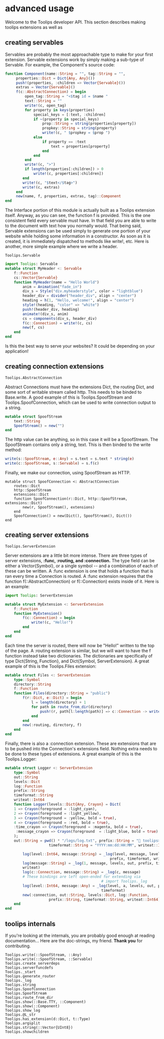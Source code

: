 # advanced usage
Welcome to the Toolips developer API. This section describes making
toolips extensions as well as
## creating servables
Servables are probably the most approachable type to make for
your first extension. Servable extensions work by simply making
a sub-type of Servable. For example, the Component's source code:
```julia
function Component(name::String = "", tag::String = "",
     properties::Dict = Dict{Any, Any}())
     push!(properties, :children => Vector{Servable}())
     extras = Vector{Servable}()
     f(c::AbstractConnection) = begin
         open_tag::String = "<$tag id = $name "
         text::String = ""
         write!(c, open_tag)
         for property in keys(properties)
             special_keys = [:text, :children]
             if ~(property in special_keys)
                 prop::String = string(properties[property])
                 propkey::String = string(property)
                 write!(c, " $propkey = $prop ")
             else
                 if property == :text
                     text = properties[property]
                 end
             end
         end
         write!(c, ">")
         if length(properties[:children]) > 0
             write!(c, properties[:children])
        end
        write!(c, "$text</$tag>")
        write!(c, extras)
     end
     new(name, f, properties, extras, tag)::Component
end
```
The Interface portion of this module is actually built as a Toolips extension
itself. Anyway, as you can see, the function f is provided. This is the one
consistent field every servable must have. In that field you are able to write
to the document with text how you normally would. That being said, Servable
extensions can be used simply to generate one portion of your website while
holding some information in a constructor. As soon as it is created, it is
immediately dispatched to methods like write!, etc. Here is another, more simple
example where we write a header.
```@docs
Toolips.Servable
```
```julia
import Toolips: Servable
mutable struct MyHeader <: Servable
    f::Function
    cs::Vector{Servable}
    function MyHeader(name = "Hello World")
        anim = Animation("fade_in")
        div_s = Style("div.myheaderstyle", color = "lightblue")
        header_div = divider("header_div", align = "center")
        heading = h(1, "Hello, welcome!", align = "center")
        style!(heading, "color" => "white")
        push!(header_div, heading)
        animate!(div_s, anim)
        cs = components(div_s, header_div)
        f(c::Connection) = write!(c, cs)
        new(f, cs)
    end
end
```
Is this the best way to serve your websites? It could be depending on your
application!
## creating connection extensions
```@docs
Toolips.AbstractConnection
```
Abstract Connections must have the extensions Dict, the routing Dict, and some
sort of writable stream called http. This needs to be binded to Base.write. A
good example of this is Toolips.SpoofStream and Toolips.SpoofConnection, which
can be used to write connection output to a string.
```julia
mutable struct SpoofStream
    text::String
    SpoofStream() = new("")
end
```
The http value can be anything, so in this case it will be a SpoofStream. The SpoofStream contains only a string, text. This is then binded to the write method:
```julia
write(s::SpoofStream, e::Any) = s.text = s.text * string(e)
write(c::SpoofStream, s::Servable) = s.f(c)
```
Finally, we make our connection, using SpoofStream as HTTP.
```
mutable struct SpoofConnection <: AbstractConnection
    routes::Dict
    http::SpoofStream
    extensions::Dict
    function SpoofConnection(r::Dict, http::SpoofStream, extensions::Dict)
        new(r, SpoofStream(), extensions)
    end
    SpoofConnection() = new(Dict(), SpoofStream(), Dict())
end
```
## creating server extensions
```@docs
Toolips.ServerExtension
```
Server extensions are a little bit more intense. There are three types of server extensions, **:func, :routing, and :connection.** The type field can be either a Vector{Symbol}, or a single symbol -- and a combination of each of these can be written. A :func extension is one that holds a function that is ran every time a Connection is routed. A :func extension requires that the function f(::AbstractConnection) or f(::Connection) exists inside of it. Here is an example:
```julia
import Toolips: ServerExtension

mutable struct MyExtension <: ServerExtension
    f::Function
    function MyExtension()
        f(c::Connection) = begin
            write!(c, "Hello!")
        end
    end
end
```
Each time the server is routed, there will now be "Hello!" written to the top of the page. A :routing extension is similar, but we will want to have the f function instead take two dictionaries. The dictionaries are specifically of type Dict{String, Function}, and Dict{Symbol, ServerExtension}. A great example of this is the Toolips.Files extension:
```julia
mutable struct Files <: ServerExtension
    type::Symbol
    directory::String
    f::Function
    function Files(directory::String = "public")
        f(r::Dict, e::Dict) = begin
            l = length(directory) + 1
            for path in route_from_dir(directory)
                push!(r, path[l:length(path)] => c::Connection -> write!(c, File(path)))
            end
        end
        new(:routing, directory, f)
    end
end
```
Finally, there is also a :connection extension. These are extensions that are to be pushed into the Connection's extensions field. Nothing extra needs to be done to these types of extensions. A great example of this is the Toolips.Logger:
```julia
mutable struct Logger <: ServerExtension
    type::Symbol
    out::String
    levels::Dict
    log::Function
    prefix::String
    timeformat::String
    writeat::Int64
    function Logger(levels::Dict{Any, Crayon} = Dict(
    1 => Crayon(foreground = :light_cyan),
    2 => Crayon(foreground = :light_yellow),
    3 => Crayon(foreground = :yellow, bold = true),
    4 => Crayon(foreground = :red, bold = true),
    :time_crayon => Crayon(foreground = :magenta, bold = true),
     :message_crayon => Crayon(foreground  = :light_blue, bold = true)
    );
    out::String = pwd() * "/logs/log.txt", prefix::String = "🌷 toolips> ",
                    timeformat::String = "YYYY:mm:dd:HH:MM", writeat::Int64 = 2)

        log(level::Int64, message::String) = _log(level, message, levels, out,
                                                prefix, timeformat, writeat)
        log(message::String) = _log(1, message, levels, out, prefix, timeformat,
        writeat)
        log(c::Connection, message::String) = _log(c, message)
        # These bindings are left open-ended for extending via
                                            # import Toolips._log
        log(level::Int64, message::Any) = _log(level, a, levels, out, prefix,
                                            timeformat)
        new(:connection, out::String, levels::Dict, log::Function,
                    prefix::String, timeformat::String, writeat::Int64)::Logger
    end
end
```
## toolips internals
If you're looking at the internals, you are probably good enough at reading documentation... Here are the doc-strings, my friend. **Thank you** for contributing.
```@docs
Toolips.write(::SpoofStream, ::Any)
Toolips.write(::SpoofStream, ::Servable)
Toolips.create_serverdeps
Toolips.serverfuncdefs
Toolips._start
Toolips.generate_router
Toolips._log
Toolips.string
Toolips.SpoofConnection
Toolips.SpoofStream
Toolips.route_from_dir
Toolips.show(::Base.TTY, ::Component)
Toolips.show(::Component)
Toolips.show_log
Toolips.@L_str
Toolips.has_extension(d::Dict, t::Type)
Toolips.argsplit
Toolips.string(::Vector{UInt8})
Toolips.showchildren
```
